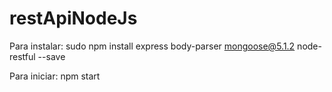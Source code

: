 # restApiNodeJs

Para instalar: sudo npm install express body-parser mongoose@5.1.2 node-restful --save

Para iniciar: npm start
